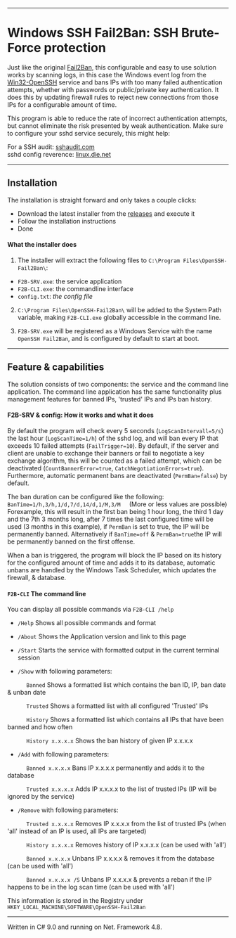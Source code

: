 ___
# Windows SSH Fail2Ban: SSH Brute-Force protection 

Just like the original [Fail2Ban](https://github.com/fail2ban/fail2ban), this configurable and easy to use solution works by scanning
logs, in this case the Windows event log from the [Win32-OpenSSH](https://github.com/PowerShell/Win32-OpenSSH) service and bans IPs with
too many failed authentication attempts, whether with passwords or public/private key authentication. It does this by updating firewall rules
to reject new connections from those IPs for a configurable amount of time.

This program is able to reduce the rate of incorrect authentication
attempts, but cannot eliminate the risk presented by weak authentication.
Make sure to configure your sshd service securely, this might help:

For a SSH audit: [sshaudit.com](https://www.sshaudit.com/)                      
sshd config reverence: [linux.die.net](https://linux.die.net/man/5/ssh_config)

___

## Installation

The installation is straight forward and only takes a couple clicks:

- Download the latest installer from the [releases](https://github.com/backslashspace/Windows-SSH-Fail2Ban/releases) and execute it
- Follow the installation instructions
- Done

#### What the installer does
1. The installer will extract the following files to `C:\Program Files\OpenSSH-Fail2Ban\`:

  - `F2B-SRV.exe`: the service application
  - `F2B-CLI.exe`: the commandline interface
  - `config.txt`: _the config file_

2. `C:\Program Files\OpenSSH-Fail2Ban\` will be added to the System Path variable, making `F2B-CLI.exe` globally accessible in the command line.

3. `F2B-SRV.exe` will be registered as a Windows Service with the name `OpenSSH Fail2Ban`, and is configured by default to start at boot.
___

## Feature & capabilities
The solution consists of two components: the service and the command line application.
The command line application has the same functionality plus management 
features for banned IPs, 'trusted' IPs and IPs ban history.

#### F2B-SRV & config: How it works and what it does

By default the program will check every 5 seconds (`LogScanIntervall=5/s`) the last hour (`LogScanTime=1/h`) of the sshd log, and will ban every IP that exceeds 10 failed attempts (`FailTrigger=10`). 
By default, if the server and client are unable to exchange their banners or fail to negotiate a key exchange algorithm, this will be counted as a failed attempt, which can be deactivated (`CountBannerError=true`, 
`CatchNegotiationErrors=true`).
Furthermore, automatic permanent bans are deactivated (`PermBan=false`) by default.

The ban duration can be configured like the following:<br />
`BanTime=1/h,3/h,1/d,7/d,14/d,1/M,3/M`&nbsp;&nbsp;&nbsp;&nbsp;&nbsp;(More or less values are possible)<br />
Forexample, this will result in the first ban being 1 hour long, the third 1 day and the 7th 3 months long, after 7 times the last configured time will be used (3 months in this example), if `PermBan` is set to true, the IP will be permanently banned.
Alternatively if `BanTime=off` & `PermBan=true`the IP will be permanently banned on the first offense.

When a ban is triggered, the program will block the IP based on its 
history for the configured amount of time and adds it to its database, 
automatic unbans are handled by the Windows Task Scheduler, which 
updates the firewall, & database.

#### `F2B-CLI` The command line

You can display all possible commands via `F2B-CLI /help`

- `/Help` Shows all possible commands and format
- `/About` Shows the Application version and link to this page
- `/Start` Starts the service with formatted output in the current terminal session

- `/Show` with following parameters:

&nbsp;&nbsp;&nbsp;&nbsp;&nbsp;&nbsp;&nbsp;&nbsp;&nbsp;&nbsp; `Banned` Shows a formatted list which contains the ban ID, IP, ban date & unban date

&nbsp;&nbsp;&nbsp;&nbsp;&nbsp;&nbsp;&nbsp;&nbsp;&nbsp;&nbsp; `Trusted` Shows a formatted list with all configured 'Trusted' IPs

&nbsp;&nbsp;&nbsp;&nbsp;&nbsp;&nbsp;&nbsp;&nbsp;&nbsp;&nbsp; `History` Shows a formatted list which contains all IPs that have been banned and how often

&nbsp;&nbsp;&nbsp;&nbsp;&nbsp;&nbsp;&nbsp;&nbsp;&nbsp;&nbsp; `History x.x.x.x` Shows the ban history of given IP x.x.x.x

- `/Add` with following parameters:

&nbsp;&nbsp;&nbsp;&nbsp;&nbsp;&nbsp;&nbsp;&nbsp;&nbsp;&nbsp; `Banned x.x.x.x` Bans IP x.x.x.x permanently and adds it to the database

&nbsp;&nbsp;&nbsp;&nbsp;&nbsp;&nbsp;&nbsp;&nbsp;&nbsp;&nbsp; `Trusted x.x.x.x` Adds IP x.x.x.x to the list of trusted IPs (IP will be ignored by the service)

- `/Remove` with following parameters:

&nbsp;&nbsp;&nbsp;&nbsp;&nbsp;&nbsp;&nbsp;&nbsp;&nbsp;&nbsp; `Trusted x.x.x.x` Removes IP x.x.x.x from the list of trusted IPs (when 'all' instead of an IP is used, all IPs are targeted)

&nbsp;&nbsp;&nbsp;&nbsp;&nbsp;&nbsp;&nbsp;&nbsp;&nbsp;&nbsp; `History x.x.x.x` Removes history of IP x.x.x.x (can be used with 'all')

&nbsp;&nbsp;&nbsp;&nbsp;&nbsp;&nbsp;&nbsp;&nbsp;&nbsp;&nbsp; `Banned x.x.x.x` Unbans IP x.x.x.x & removes it from the database (can be used with 'all')

&nbsp;&nbsp;&nbsp;&nbsp;&nbsp;&nbsp;&nbsp;&nbsp;&nbsp;&nbsp; `Banned x.x.x.x /S` Unbans IP x.x.x.x & prevents a reban if the IP happens to be in the log scan time (can be used with 'all')


This information is stored in the Registry under `HKEY_LOCAL_MACHINE\SOFTWARE\OpenSSH-Fail2Ban`

___
Written in C# 9.0 and running on Net. Framework 4.8.
